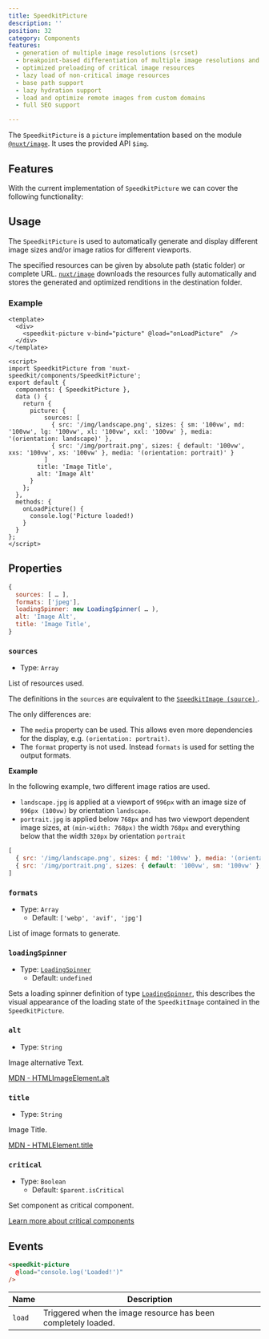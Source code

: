 ```yaml
---
title: SpeedkitPicture
description: ''
position: 32
category: Components
features:
  - generation of multiple image resolutions (srcset)
  - breakpoint-based differentiation of multiple image resolutions and ratios (srcset + media-rule)
  - optimized preloading of critical image resources
  - lazy load of non-critical image resources
  - base path support
  - lazy hydration support
  - load and optimize remote images from custom domains
  - full SEO support

---
```


The `SpeedkitPicture` is a `picture` implementation based on the module [`@nuxt/image`](https://image.nuxtjs.org/). It uses the provided API `$img`.

## Features

With the current implementation of `SpeedkitPicture` we can cover the following functionality:

<list :items="features"></list>

## Usage

The `SpeedkitPicture` is used to automatically generate and display different image sizes and/or image ratios for different viewports.

The specified resources can be given by absolute path (static folder) or complete URL. [`nuxt/image`](https://image.nuxtjs.org/) downloads the resources fully automatically and stores the generated and optimized renditions in the destination folder.

### Example

````vue
<template>
  <div>
    <speedkit-picture v-bind="picture" @load="onLoadPicture"  />
  </div>
</template>

<script>
import SpeedkitPicture from 'nuxt-speedkit/components/SpeedkitPicture';
export default {
  components: { SpeedkitPicture },
  data () {
    return {
      picture: {
          sources: [
            { src: '/img/landscape.png', sizes: { sm: '100vw', md: '100vw', lg: '100vw', xl: '100vw', xxl: '100vw' }, media: '(orientation: landscape)' },
            { src: '/img/portrait.png', sizes: { default: '100vw', xxs: '100vw', xs: '100vw' }, media: '(orientation: portrait)' }
          ]
        title: 'Image Title',
        alt: 'Image Alt'
      }
    };
  },
  methods: {
    onLoadPicture() {
      console.log('Picture loaded!)
    }
  }
};
</script>
````

## Properties

````js
{
  sources: [ … ],
  formats: ['jpeg'],
  loadingSpinner: new LoadingSpinner( … ),
  alt: 'Image Alt',
  title: 'Image Title',
}
````

### `sources`
- Type: `Array`

List of resources used.

The definitions in the `sources` are equivalent to the [`SpeedkitImage (source)` ](/components/speedkit-image#source).

The only differences are:
- The `media` property can be used. This allows even more dependencies for the display, e.g. `(orientation: portrait)`.
- The `format` property is not used. Instead `formats` is used for setting the output formats.

**Example**

In the following example, two different image ratios are used.

- `landscape.jpg` is applied at a viewport of `996px` with an image size of `996px (100vw)` by orientation `landscape`.  
- `portrait.jpg` is applied below `768px` and has two viewport dependent image sizes, at `(min-width: 768px)` the width `768px` and everything below that the width `320px` by orientation `portrait`

````js
[
  { src: '/img/landscape.png', sizes: { md: '100vw' }, media: '(orientation: landscape)' },
  { src: '/img/portrait.png', sizes: { default: '100vw', sm: '100vw' }, media: '(orientation: portrait)' }
]
````

### `formats`
- Type: `Array`
  - Default: `['webp', 'avif', 'jpg']`

List of image formats to generate.

### `loadingSpinner`
- Type: [`LoadingSpinner`](/classes/loading-spinner)
  - Default: `undefined`

Sets a loading spinner definition of type [`LoadingSpinner`](/classes/loading-spinner), this describes the visual appearance of the loading state of the `SpeedkitImage` contained in the `SpeedkitPicture`.

### `alt`
- Type: `String`

Image alternative Text. 

[MDN - HTMLImageElement.alt](https://developer.mozilla.org/en-US/docs/Web/API/HTMLImageElement/alt)

### `title`
- Type: `String`

Image Title. 

[MDN - HTMLElement.title](https://developer.mozilla.org/en-US/docs/Web/API/HTMLElement/title)

### `critical`
- Type: `Boolean`
  -  Default: `$parent.isCritical`

Set component as critical component. 

[Learn more about critical components](/usage#critical-prop-for-critical-components)


## Events

````html
<speedkit-picture 
  @load="console.log('Loaded!')" 
/>
````

| Name   | Description                                                   |
| ------ | ------------------------------------------------------------- |
| `load` | Triggered when the image resource has been completely loaded. |
